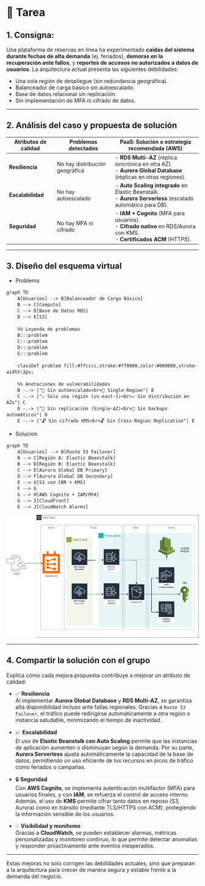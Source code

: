 # 📝 Tarea

## 1. **Consigna**:

Una plataforma de reservas en línea ha experimentado **caídas del sistema durante fechas de alta demanda** (ej. feriados), **demoras en la recuperación ante fallos**, y **reportes de accesos no autorizados a datos de usuarios**. La arquitectura actual presenta las siguientes debilidades:

- Una sola región de despliegue (sin redundancia geográfica).
- Balanceador de carga básico sin autoescalado.
- Base de datos relacional sin replicación.
- Sin implementación de MFA ni cifrado de datos.

---

## 2. **Análisis del caso y propuesta de solución**

| **Atributos de calidad** | **Problemas detectados**       | **PaaS: Solución o estrategia recomendada (AWS)**                                                                 |
|--------------------------|--------------------------------|------------------------------------------------------------------------------------------------------------------|
| **Resiliencia**          | No hay distribución geográfica | - **RDS Multi-AZ** (réplica sincrónica en otra AZ). <br> - **Aurora Global Database** (réplicas en otras regiones). |
| **Escalabilidad**        | No hay autoescalado            | - **Auto Scaling integrado** en Elastic Beanstalk. <br> - **Aurora Serverless** (escalado automático para DB).    |
| **Seguridad**            | No hay MFA ni cifrado          | - **IAM + Cognito** (MFA para usuarios). <br> - **Cifrado nativo** en RDS/Aurora con KMS. <br> - **Certificados ACM** (HTTPS). |

---

## 3. **Diseño del esquema virtual**

- Problema
```mermaid
graph TD
    A[Usuarios] --> B[Balanceador de Carga Básico]
    B --> C[Computo]
    C --> D[Base de Datos RDS]
    D --> E[S3]

    %% Leyenda de problemas
    B:::problem
    C:::problem
    D:::problem
    E:::problem

    classDef problem fill:#ffcccc,stroke:#ff0000,color:#000000,stroke-width:2px;

    %% Anotaciones de vulnerabilidades
    B -.-> |"🚨 Sin autoescalado<br>🚨 Single-Region"| B
    C -.-> |"⚠️ Solo una región (us-east-1)<br>⚠️ Sin distribución en AZs"| C
    D -.-> |"🔴 Sin replicación (Single-AZ)<br>🔴 Sin backups automáticos"| D
    E -.-> |"🔓 Sin cifrado KMS<br>🔓 Sin Cross-Region Replication"| E
```

- Solucion

```mermaid
graph TD
    A[Usuarios] --> B[Route 53 Failover]
    B --> C[Región A: Elastic Beanstalk]
    B --> D[Región B: Elastic Beanstalk]
    C --> E[Aurora Global DB Primary]
    D --> F[Aurora Global DB Secondary]
    E --> G[S3 con CRR + KMS]
    F --> G
    G --> H[AWS Cognito + IAM/MFA]
    G --> I[CloudFront]
    E --> J[CloudWatch Alarms]
```

<img src="..\Img\Tarea2.drawio.png">

---

## 4. **Compartir la solución con el grupo**
Explica cómo cada mejora propuesta contribuye a mejorar un atributo de calidad:

- ✅ **Resiliencia**  
  Al implementar **Aurora Global Database** y **RDS Multi-AZ**, se garantiza alta disponibilidad incluso ante fallas regionales. Gracias a `Route 53 Failover`, el tráfico puede redirigirse automáticamente a otra región o instancia saludable, minimizando el tiempo de inactividad.

- 📈 **Escalabilidad**  
  El uso de **Elastic Beanstalk con Auto Scaling** permite que las instancias de aplicación aumenten o disminuyan según la demanda. Por su parte, **Aurora Serverless** ajusta automáticamente la capacidad de la base de datos, permitiendo un uso eficiente de los recursos en picos de tráfico como feriados o campañas.

- 🔒 **Seguridad**  
  Con **AWS Cognito**, se implementa autenticación multifactor (MFA) para usuarios finales, y con **IAM**, se refuerza el control de acceso interno. Además, el uso de **KMS** permite cifrar tanto datos en reposo (S3, Aurora) como en tránsito (mediante TLS/HTTPS con ACM), protegiendo la información sensible de los usuarios.

- 💡 **Visibilidad y monitoreo**  
  Gracias a **CloudWatch**, se pueden establecer alarmas, métricas personalizadas y monitoreo continuo, lo que permite detectar anomalías y responder proactivamente ante eventos inesperados.

---

Estas mejoras no solo corrigen las debilidades actuales, sino que preparan a la arquitectura para crecer de manera segura y estable frente a la demanda del negocio.
